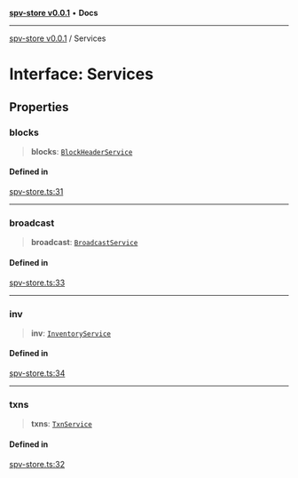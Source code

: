 [**spv-store v0.0.1**](../README.md) • **Docs**

***

[spv-store v0.0.1](../globals.md) / Services

# Interface: Services

## Properties

### blocks

> **blocks**: [`BlockHeaderService`](BlockHeaderService.md)

#### Defined in

[spv-store.ts:31](https://github.com/shruggr/ts-casemod-spv/blob/68dc275688b04f6a33c5c6063e9fd70d6c8a63ef/src/spv-store.ts#L31)

***

### broadcast

> **broadcast**: [`BroadcastService`](BroadcastService.md)

#### Defined in

[spv-store.ts:33](https://github.com/shruggr/ts-casemod-spv/blob/68dc275688b04f6a33c5c6063e9fd70d6c8a63ef/src/spv-store.ts#L33)

***

### inv

> **inv**: [`InventoryService`](InventoryService.md)

#### Defined in

[spv-store.ts:34](https://github.com/shruggr/ts-casemod-spv/blob/68dc275688b04f6a33c5c6063e9fd70d6c8a63ef/src/spv-store.ts#L34)

***

### txns

> **txns**: [`TxnService`](TxnService.md)

#### Defined in

[spv-store.ts:32](https://github.com/shruggr/ts-casemod-spv/blob/68dc275688b04f6a33c5c6063e9fd70d6c8a63ef/src/spv-store.ts#L32)
